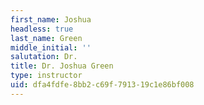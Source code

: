 ```yaml
---
first_name: Joshua
headless: true
last_name: Green
middle_initial: ''
salutation: Dr.
title: Dr. Joshua Green
type: instructor
uid: dfa4fdfe-8bb2-c69f-7913-19c1e86bf008
---
```

